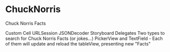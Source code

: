 # ChuckNorris
Chuck Norris Facts

Custom Cell
URLSession
JSONDecoder
Storyboard
Delegates
Two types to search for Chuck Norris Facts (or jokes...)
PickerView and TextField - Each of them will update and reload the tableView, presenting new "Facts"
